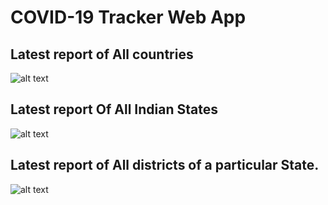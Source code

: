 # COVID-19 Tracker Web App

## Latest report of All countries
![alt text](https://github.com/RISHU-GUPTA/Covid19Tracker/blob/master/images/world.png)

## Latest report Of All Indian States
![alt text](https://github.com/RISHU-GUPTA/Covid19Tracker/blob/master/images/India.png)

## Latest report of All districts of a particular State.
![alt text](https://github.com/RISHU-GUPTA/Covid19Tracker/blob/master/images/haryana.png)